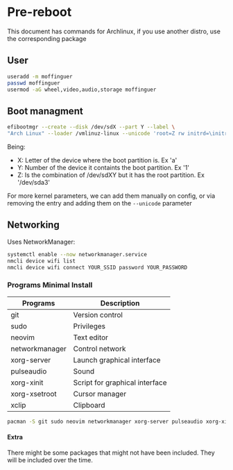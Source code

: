 # Pre-reboot

This document has commands for Archlinux, if you use another distro, use the
corresponding package

## User

```bash
useradd -m moffinguer
passwd moffinguer
usermod -aG wheel,video,audio,storage moffinguer
```

## Boot managment

```bash
efibootmgr --create --disk /dev/sdX --part Y --label \
"Arch Linux" --loader /vmlinuz-linux --unicode 'root=Z rw initrd=\initramfs-linux.img'
```

Being:

- X: Letter of the device where the boot partition is. Ex 'a'
- Y: Number of the device it containts the boot partition. Ex '1'
- Z: Is the combination of /dev/sdXY but it has the root partition. Ex '/dev/sda3'

For more kernel parameters, we can add them manually on config, or via removing
the entry and adding them on the `--unicode` parameter

## Networking

Uses NetworkManager:

```bash
systemctl enable --now networkmanager.service
nmcli device wifi list
nmcli device wifi connect YOUR_SSID password YOUR_PASSWORD

```

### Programs Minimal Install

| Programs | Description |
|-|-|
| git | Version control |
| sudo | Privileges |
| neovim | Text editor |
| networkmanager | Control network |
| xorg-server| Launch graphical interface |
| pulseaudio | Sound |
| xorg-xinit | Script for graphical interface |
| xorg-xsetroot | Cursor manager |
| xclip | Clipboard |

```bash
pacman -S git sudo neovim networkmanager xorg-server pulseaudio xorg-xinit
```

#### Extra

There might be some packages that might not have been included.
They will be included over the time.


